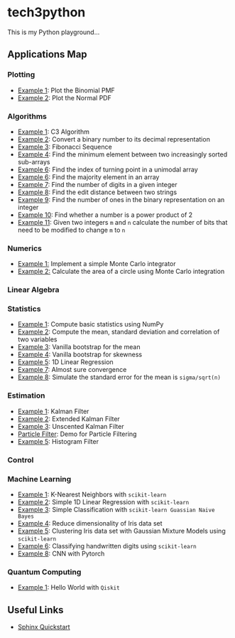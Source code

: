 # tech3python

This is my Python playground...


## Applications Map

### Plotting

- <a href="applications/plotting/example_1.py">Example 1</a>: Plot the Binomial PMF
- <a href="applications/plotting/example_2.py">Example 2</a>: Plot the Normal PDF

### Algorithms

- <a href="applications/algorithms/example_1.py">Example 1</a>: C3 Algorithm
- <a href="applications/algorithms/example_2.py">Example 2</a>: Convert a binary number to its decimal representation
- <a href="applications/algorithms/example_3.py">Example 3</a>: Fibonacci Sequence
- <a href="applications/algorithms/example_4.py">Example 4</a>: Find the minimum element between two increasingly sorted sub-arrays
- <a href="applications/algorithms/example_5.py">Example 6</a>: Find the index of turning point in a unimodal array
- <a href="applications/algorithms/example_6.py">Example 6</a>: Find the majority element in an array
- <a href="applications/algorithms/example_7.py">Example 7</a>: Find the number of digits in a given integer
- <a href="applications/algorithms/example_8.py">Example 8</a>: Find the edit distance between two strings
- <a href="applications/algorithms/example_9.py">Example 9</a>: Find the number of ones in the binary representation on an integer
- <a href="applications/algorithms/example_10.py">Example 10</a>: Find whether a number is a power product of 2
- <a href="applications/algorithms/example_11.py">Example 11</a>: Given two integers ```m``` and ```n``` calculate the number of bits that need to
be modified to change ```m``` to ```n```

### Numerics 

- <a href="applications/numerics/example_1.py">Example 1:</a> Implement a simple Monte Carlo integrator
- <a href="applications/numerics/example_2.py">Example 2:</a> Calculate the area of a circle using  Monte Carlo integration

### Linear Algebra

### Statistics

- <a href="https://github.com/pockerman/tech3python/blob/master/applications/statistics/example_1.py">Example 1</a>: Compute basic statistics using NumPy
- <a href="https://github.com/pockerman/tech3python/blob/master/applications/statistics/example_2.py">Example 2</a>: Compute the mean, standard deviation and correlation of two variables
- <a href="https://github.com/pockerman/tech3python/blob/master/applications/statistics/example_3.py">Example 3</a>: Vanilla bootstrap for the mean
- <a href="https://github.com/pockerman/tech3python/blob/master/applications/statistics/example_4.py">Example 4</a>: Vanilla bootstrap for skewness
- <a href="https://github.com/pockerman/tech3python/blob/master/applications/statistics/example_5.py">Example 5</a>: 1D Linear Regression
- <a href="https://github.com/pockerman/tech3python/blob/master/applications/statistics/example_7.py">Example 7</a>: Almost sure convergence
- <a href="https://github.com/pockerman/tech3python/blob/master/applications/statistics/example_8.py">Example 8</a>:  Simulate the standard error for the mean is ```sigma/sqrt(n)``` 


### Estimation

- <a href="#">Example 1</a>: Kalman Filter
- <a href="#">Example 2</a>: Extended Kalman Filter
- <a href="#">Example 3</a>: Unscented Kalman Filter
- <a href="applications/estimation/example_1.py">Particle Filter</a>: Demo for Particle Filtering 
- <a href="#">Example 5</a>: Histogram Filter


### Control

### Machine Learning

- <a href="applications/machine_learning/example_1.py">Example 1</a>: K-Nearest Neighbors with ```scikit-learn```
- <a href="applications/machine_learning/example_2.py">Example 2</a>: Simple 1D Linear Regression with ```scikit-learn```
- <a href="applications/machine_learning/example_3.py">Example 3</a>: Simple Classification with ```scikit-learn Guassian Naive Bayes```
- <a href="applications/machine_learning/example_4.py">Example 4</a>: Reduce dimensionality of Iris data set
- <a href="applications/machine_learning/example_5.py">Example 5</a>:  Clustering Iris data set with Gaussian Mixture Models  using ```scikit-learn```
- <a href="applications/machine_learning/example_6.py">Example 6</a>:  Classifying handwritten digits using ```scikit-learn```
- <a href="applications/machine_learning/example_8.py">Example 8</a>:  CNN with Pytorch


### Quantum Computing

- <a href="applications/quantum_computing/example_1.py">Example 1</a>: Hello World with  ```Qiskit```



## Useful Links

- <a href="https://sphinx-rtd-tutorial.readthedocs.io/en/latest/sphinx-quickstart.html">Sphinx Quickstart</a> 
